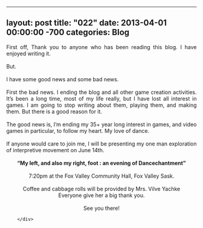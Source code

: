 
---
layout: post
title: "022"
date: 2013-04-01 00:00:00 -700
categories: Blog
---
<div class="blog-content">
				<div class="paragraph" style="text-align:justify;">First off, Thank you to anyone who has been reading this blog. I have enjoyed writing it. <br><br>But. <br><br>I have some good news and some bad news. <br><br>First the bad news. I ending the blog and all other game creation activities. It&rsquo;s been a long time, most of my life really, but I have lost all interest in games. I am going to stop writing about them, playing them, and making them. But there is a good reason for it. <br><br>The good news is, I&rsquo;m ending my 35+ year long interest in games, and video games in particular, to follow my heart. My love of dance. <br><br>If anyone would care to join me, I will be presenting my one man exploration of interpretive movement on June 14th.<br><br></div>  <div class="paragraph" style="text-align:center;"><strong style="">&ldquo;My left, and also my right, foot : an evening of Dancechantment&rdquo;</strong><br><br>7:20pm at the Fox Valley Community Hall, Fox Valley Sask.<br><br>Coffee and cabbage rolls will be provided by Mrs. Vilve Yachke<br>Everyone give her a big thank you.<br><br>See you there!<br></div>

		</div>
        